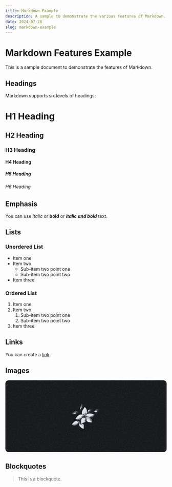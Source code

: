 ```yaml
---
title: Markdown Example
description: A sample to demonstrate the various features of Markdown.
date: 2024-07-28
slug: markdown-example
---
```


# Markdown Features Example

This is a sample document to demonstrate the features of Markdown.

## Headings

Markdown supports six levels of headings:

# H1 Heading
## H2 Heading
### H3 Heading
#### H4 Heading
##### H5 Heading
###### H6 Heading

## Emphasis

You can use *italic* or **bold** or ***italic and bold*** text.

## Lists

### Unordered List

- Item one
- Item two
  - Sub-item two point one
  - Sub-item two point two
- Item three

### Ordered List

1. Item one
2. Item two
   1. Sub-item two point one
   2. Sub-item two point two
3. Item three

## Links

You can create a [link](https://github.com/Myoschen/next-blog).

## Images

![Alt text](example.png)

## Blockquotes

> This is a blockquote.